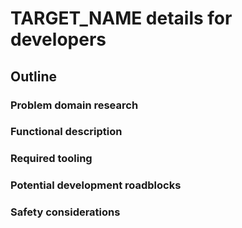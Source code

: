 # TARGET_NAME details for developers

## Outline
### Problem domain research

### Functional description

### Required tooling

### Potential development roadblocks

### Safety considerations